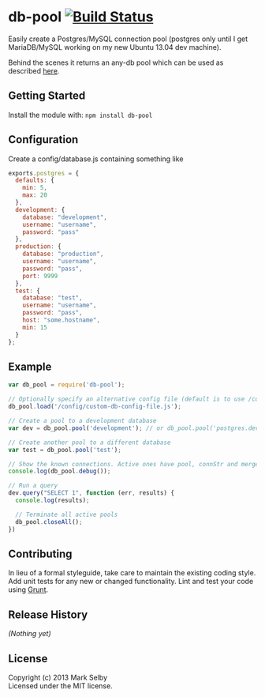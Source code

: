 # db-pool [![Build Status](https://secure.travis-ci.org/mark/node-db-pool.png?branch=master)](http://travis-ci.org/mark/node-db-pool)

Easily create a Postgres/MySQL connection pool (postgres only until I get MariaDB/MySQL working on my new Ubuntu 13.04 dev machine).

Behind the scenes it returns an any-db pool which can be used as described [here](https://github.com/grncdr/node-any-db).

## Getting Started
Install the module with: `npm install db-pool`

## Configuration
Create a config/database.js containing something like
```javascript
exports.postgres = {
  defaults: {
    min: 5,
    max: 20
  },
  development: {
    database: "development",
    username: "username",
    password: "pass"
  },
  production: {
    database: "production",
    username: "username",
    password: "pass",
    port: 9999
  },
  test: {
    database: "test",
    username: "username",
    password: "pass",
    host: "some.hostname",
    min: 15
  }
};
```

## Example
```javascript
var db_pool = require('db-pool');

// Optionally specify an alternative config file (default is to use /config/database.js)
db_pool.load('/config/custom-db-config-file.js');

// Create a pool to a development database
var dev = db_pool.pool('development'); // or db_pool.pool('postgres.development');

// Create another pool to a different database
var test = db_pool.pool('test');

// Show the known connections. Active ones have pool, connStr and merged default attributes.
console.log(db_pool.debug());

// Run a query
dev.query("SELECT 1", function (err, results) {
  console.log(results);

  // Terminate all active pools
  db_pool.closeAll();
})

```

## Contributing
In lieu of a formal styleguide, take care to maintain the existing coding style. Add unit tests for any new or changed functionality. Lint and test your code using [Grunt](http://gruntjs.com/).

## Release History
_(Nothing yet)_

## License
Copyright (c) 2013 Mark Selby  
Licensed under the MIT license.
